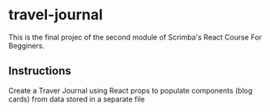# travel-journal

This is the final projec of the second module of Scrimba's React Course For Begginers.

## Instructions

Create a Traver Journal using React props to populate components (blog cards) from data stored in a separate file